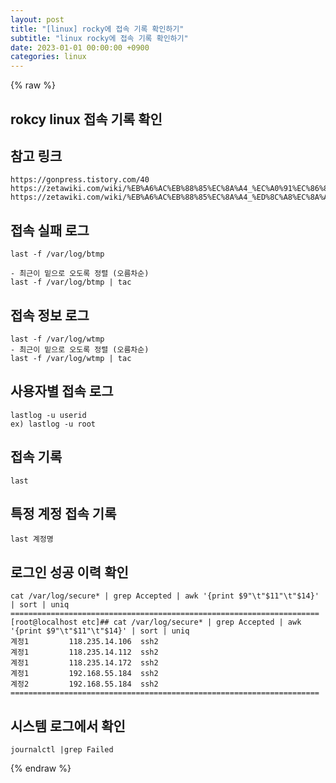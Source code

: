 ```yaml
---
layout: post
title: "[linux] rocky에 접속 기록 확인하기"
subtitle: "linux rocky에 접속 기록 확인하기"
date: 2023-01-01 00:00:00 +0900
categories: linux
---
```

{% raw %}
## rokcy linux 접속 기록 확인  
  
## 참고 링크  
	https://gonpress.tistory.com/40  
	https://zetawiki.com/wiki/%EB%A6%AC%EB%88%85%EC%8A%A4_%EC%A0%91%EC%86%8D%EA%B8%B0%EB%A1%9D_%ED%99%95%EC%9D%B8_last  
	https://zetawiki.com/wiki/%EB%A6%AC%EB%88%85%EC%8A%A4_%ED%8C%A8%EC%8A%A4%EC%9B%8C%EB%93%9C_%ED%84%B8%EB%A0%B8%EB%8A%94%EC%A7%80_%ED%99%95%EC%9D%B8%ED%95%98%EA%B8%B0  
  
## 접속 실패 로그  
	last -f /var/log/btmp  
  
	- 최근이 밑으로 오도록 정렬 (오름차순)  
	last -f /var/log/btmp | tac  
  
## 접속 정보 로그  
	last -f /var/log/wtmp  
	- 최근이 밑으로 오도록 정렬 (오름차순)  
	last -f /var/log/wtmp | tac  
  
## 사용자별 접속 로그  
	lastlog -u userid  
	ex) lastlog -u root  
  
## 접속 기록  
	last  
  
## 특정 계정 접속 기록  
	last 계정명  
  
## 로그인 성공 이력 확인  
	cat /var/log/secure* | grep Accepted | awk '{print $9"\t"$11"\t"$14}' | sort | uniq  
	=====================================================================  
	[root@localhost etc]## cat /var/log/secure* | grep Accepted | awk '{print $9"\t"$11"\t"$14}' | sort | uniq  
	계정1			118.235.14.106  ssh2  
	계정1			118.235.14.112  ssh2  
	계정1			118.235.14.172  ssh2  
	계정1			192.168.55.184  ssh2  
	계정2			192.168.55.184  ssh2  
	=====================================================================  
  
## 시스템 로그에서 확인  
	journalctl |grep Failed  
  

{% endraw %}
